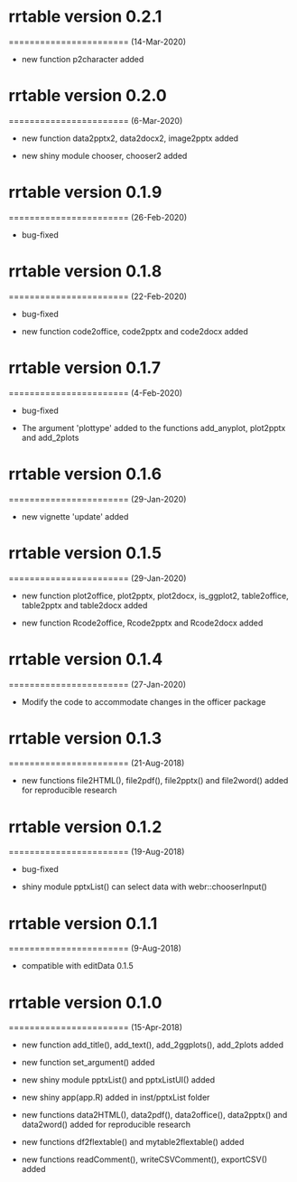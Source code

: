 # rrtable version 0.2.1
=======================
(14-Mar-2020)

* new function p2character added

# rrtable version 0.2.0
=======================
(6-Mar-2020)

* new function data2pptx2, data2docx2, image2pptx added 

* new shiny module chooser, chooser2 added

# rrtable version 0.1.9
=======================
(26-Feb-2020)

* bug-fixed



# rrtable version 0.1.8
=======================
(22-Feb-2020)

* bug-fixed

* new function code2office, code2pptx and code2docx added


# rrtable version 0.1.7
=======================
(4-Feb-2020)

* bug-fixed

* The argument 'plottype' added to the functions add_anyplot, plot2pptx and add_2plots

# rrtable version 0.1.6
=======================
(29-Jan-2020)

* new vignette 'update' added


# rrtable version 0.1.5
=======================
(29-Jan-2020)

* new function plot2office, plot2pptx, plot2docx, is_ggplot2, table2office, table2pptx and table2docx added

* new function Rcode2office, Rcode2pptx and Rcode2docx added

# rrtable version 0.1.4
=======================
(27-Jan-2020)

* Modify the code to accommodate changes in the officer package


# rrtable version 0.1.3
=======================
(21-Aug-2018)

* new functions file2HTML(), file2pdf(), file2pptx() and file2word() added for reproducible research

# rrtable version 0.1.2
=======================
(19-Aug-2018)

* bug-fixed 

* shiny module pptxList() can select data with webr::chooserInput()

# rrtable version 0.1.1
=======================
(9-Aug-2018)

* compatible with editData 0.1.5

# rrtable version 0.1.0
=======================
(15-Apr-2018)

* new function add_title(), add_text(), add_2ggplots(), add_2plots added

* new function set_argument() added

* new shiny module pptxList() and pptxListUI() added

* new shiny app(app.R) added in inst/pptxList folder

* new functions data2HTML(), data2pdf(), data2office(), data2pptx() and data2word() added for reproducible research

* new functions df2flextable() and mytable2flextable() added

* new functions readComment(), writeCSVComment(), exportCSV() added


